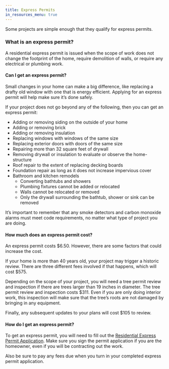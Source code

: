 ```yaml
---
title: Express Permits
in_resources_menu: true
---
```



Some projects are simple enough that they qualify for express permits.

### What is an express permit?

A residential express permit is issued when the scope of work does not change the footprint of the home, require demolition of walls, or require any electrical or plumbing work.

#### Can I get an express permit?

Small changes in your home can make a big difference, like replacing a drafty old window with one that is energy efficient. Applying for an express permit will help make sure it’s done safely.

If your project does not go beyond any of the following, then you can get an express permit:

* Adding or removing siding on the outside of your home
* Adding or removing brick
* Adding or removing insulation
* Replacing windows with windows of the same size
* Replacing exterior doors with doors of the same size
* Repairing more than 32 square feet of drywall
* Removing drywall or insulation to evaluate or observe the home-structure
* Roof repair to the extent of replacing decking boards
* Foundation repair as long as it does not increase impervious cover
* Bathroom and kitchen remodels
  * Converting bathtubs and showers
  * Plumbing fixtures cannot be added or relocated
  * Walls cannot be relocated or removed
  * Only the drywall surrounding the bathtub, shower or sink can be removed

It’s important to remember that any smoke detectors and carbon monoxide alarms must meet code requirements, no matter what type of project you are doing.

#### How much does an express permit cost?

An express permit costs $6.50. However, there are some factors that could increase the cost.

If your home is more than 40 years old, your project may trigger a historic review. There are three different fees involved if that happens, which will cost $575.

Depending on the scope of your project, you will need a tree permit review and inspection if there are trees larger than 19 inches in diameter. The tree permit review and inspection costs $311. Even if you are only doing interior work, this inspection will make sure that the tree’s roots are not damaged by bringing in any equipment.

Finally, any subsequent updates to your plans will cost $105 to review.

#### How do I get an express permit?

To get an express permit, you will need to fill out the [Residential Express Permit Application](https://www.austintexas.gov/sites/default/files/files/Planning/Applications_Forms/Residential_Express_Permit_Application.pdf). Make sure you sign the permit application if you are the homeowner, even if you will be contracting out the work.

Also be sure to pay any fees due when you turn in your completed express permit application.